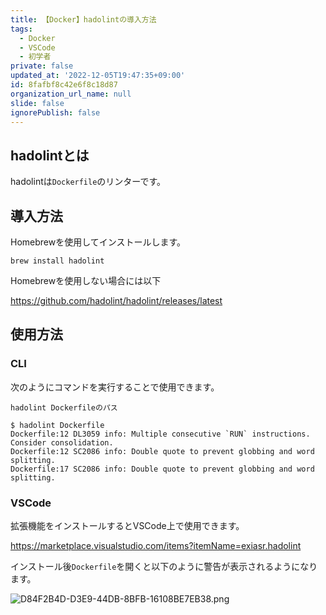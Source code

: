 ```yaml
---
title: 【Docker】hadolintの導入方法
tags:
  - Docker
  - VSCode
  - 初学者
private: false
updated_at: '2022-12-05T19:47:35+09:00'
id: 8fafbf8c42e6f8c18d87
organization_url_name: null
slide: false
ignorePublish: false
---
```

## hadolintとは

hadolintは`Dockerfile`のリンターです。  

## 導入方法

Homebrewを使用してインストールします。  

```terminal
brew install hadolint
```

Homebrewを使用しない場合には以下

https://github.com/hadolint/hadolint/releases/latest

## 使用方法

### CLI

次のようにコマンドを実行することで使用できます。  

```terminal
hadolint Dockerfileのパス
```

```terminal
$ hadolint Dockerfile
Dockerfile:12 DL3059 info: Multiple consecutive `RUN` instructions. Consider consolidation.
Dockerfile:12 SC2086 info: Double quote to prevent globbing and word splitting.
Dockerfile:17 SC2086 info: Double quote to prevent globbing and word splitting.
```

### VSCode

拡張機能をインストールするとVSCode上で使用できます。  

https://marketplace.visualstudio.com/items?itemName=exiasr.hadolint

インストール後`Dockerfile`を開くと以下のように警告が表示されるようになります。  

![D84F2B4D-D3E9-44DB-8BFB-16108BE7EB38.png](https://qiita-image-store.s3.ap-northeast-1.amazonaws.com/0/2342443/daa9e570-ac21-e40a-2192-355d26fcb734.png)

